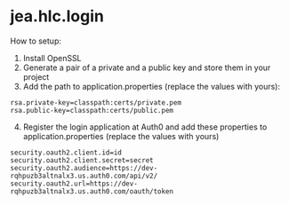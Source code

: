 # jea.hlc.login

How to setup:
1. Install OpenSSL
2. Generate a pair of a private and a public key and store them in your project
3. Add the path to application.properties (replace the values with yours):

```
rsa.private-key=classpath:certs/private.pem
rsa.public-key=classpath:certs/public.pem
```
   
4. Register the login application at Auth0 and add these properties to application.properties (replace the values with yours)

```
security.oauth2.client.id=id
security.oauth2.client.secret=secret
security.oauth2.audience=https://dev-rqhpuzb3altnalx3.us.auth0.com/api/v2/ 
security.oauth2.url=https://dev-rqhpuzb3altnalx3.us.auth0.com/oauth/token 
   ```


